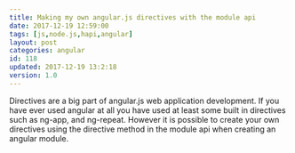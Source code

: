 ```yaml
---
title: Making my own angular.js directives with the module api
date: 2017-12-19 12:59:00
tags: [js,node.js,hapi,angular]
layout: post
categories: angular
id: 118
updated: 2017-12-19 13:2:18
version: 1.0
---
```


Directives are a big part of angular.js web application development. If you have ever used angular at all you have used at least some built in directives such as ng-app, and ng-repeat. However it is possible to create your own directives using the directive method in the module api when creating an angular module.

<!-- more -->

